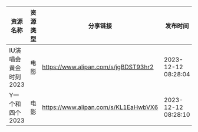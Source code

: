 | 资源名称          | 资源类型 | 分享链接                                 | 发布时间                |
| ------------- | ---- | ------------------------------------ | ------------------- |
| IU演唱会黄金时刻2023 | 电影   | https://www.alipan.com/s/jgBDST93hr2 | 2023-12-12 08:28:04 |
| Y一个和四个2023    | 电影   | https://www.alipan.com/s/KL1EaHwbVX6 | 2023-12-12 08:28:10 |
